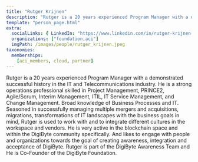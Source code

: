 ```yaml
---
title: "Rutger Krijnen"
description: "Rutger is a 20 years experienced Program Manager with a demonstrated successful history in the IT and Telecommunications industry."
template: "person_page.html"
extra:
  socialLinks: { LinkedIn: "https://www.linkedin.com/in/rutger-krijnen-a503895/"}
  organizations: ["foundation,aci"]
  imgPath: /images/people/rutger_krijnen.jpeg
taxonomies:
  memberships:
    [aci_members, cloud, partner]
---
```


Rutger is a 20 years experienced Program Manager with a demonstrated successful history in the IT and Telecommunications industry. He is a strong operations professional skilled in Project Management, PRINCE2, Agile/Scrum, Interim Management, ITIL, IT Service Management, and Change Management. Broad knowledge of Business Processes and IT. Seasoned in successfully managing multiple mergers and acquisitions, migrations, transformations of IT landscapes with the business goals in mind, Rutger is used to work with and to integrate different cultures in the workspace and vendors. He is very active in the blockchain space and within the DigiByte community specifically. And likes to engage with people and organizations towards the goal of creating awareness, integration and acceptance of DigiByte. Rutger is part of the DigiByte Awareness Team and He is Co-Founder of the DigiByte Foundation.